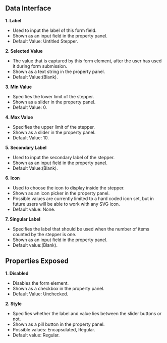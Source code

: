 ## Data Interface

**1. Label**
* Used to input the label of this form field.
* Shown as an input field in the property panel.
* Default Value: Untitled Stepper.

**2. Selected Value**
* The value that is captured by this form element, after the user has used it during form submission.
* Shown as a text string in the property panel.
* Default Value:(Blank).

**3. Min Value**
* Specifies the lower limit of the stepper.
* Shown as a slider in the property panel.
* Default Value: 0.

**4. Max Value**
* Specifies the upper limit of the stepper.
* Shown as a slider in the property panel.
* Default Value: 10.

**5. Secondary Label**
* Used to input the secondary label of the stepper.
* Shown as an input field in the property panel.
* Default Value:(Blank).

**6. Icon**
* Used to choose the icon to display inside the stepper.
* Shown as an icon picker in the property panel.
* Possible values are currently limited to a hard coded icon set, but in future users will be able to work with any SVG icon.
* Default value: None.

**7. Singular Label**
* Specifies the label that should be used when the number of items counted by the stepper is one.
* Shown as an input field in the property panel.
* Default value:(Blank).

## Properties Exposed

**1. Disabled**
* Disables the form element.
* Shown as a checkbox in the property panel.
* Default Value: Unchecked.

**2. Style**
* Specifies whether the label and value lies between the slider buttons or not.
* Shown as a pill button in the property panel.
* Possible values: Encapsulated, Regular.
* Default value: Regular.
